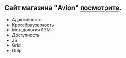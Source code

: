 ## Cайт магазина "Avion" [посмотрите](https://https://gluzd90.github.io/avion/).
- Адаптивность
- Кроссбраузерность
- Методология БЭМ
- Доступность
- JS
- Grid
- Gulp

 
 
